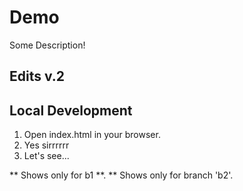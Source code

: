 # Demo

Some Description!

## Edits v.2

## Local Development
1. Open index.html in your browser.
2. Yes sirrrrrr
3. Let's see...

** Shows only for b1 **.
** Shows only for branch 'b2'.

